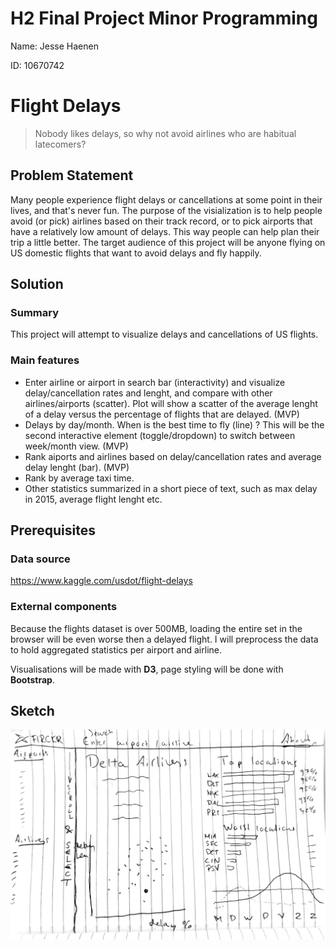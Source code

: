 # H2 Final Project Minor Programming

Name: Jesse Haenen

ID: 10670742

# Flight Delays

> Nobody likes delays, so why not avoid airlines who are habitual latecomers?

## Problem Statement

Many people experience flight delays or cancellations at some point in their lives, and that's never fun. The purpose of the visialization is to help people avoid (or pick) airlines based on their track record, or to pick airports that have a relatively low amount of delays. This way people can help plan their trip a little better. The target audience of this project will be anyone flying on US domestic flights that want to avoid delays and fly happily.

## Solution

### Summary

This project will attempt to visualize delays and cancellations of US flights.

### Main features

* Enter airline or airport in search bar (interactivity) and visualize delay/cancellation rates and lenght, and compare with other airlines/airports (scatter). Plot will show a scatter of the average lenght of a delay versus the percentage of flights that are delayed. (MVP)
* Delays by day/month. When is the best time to fly (line) ? This will be the second interactive element (toggle/dropdown) to switch between week/month view.  (MVP)
* Rank aiports and airlines based on delay/cancellation rates and average delay lenght (bar). (MVP)
* Rank by average taxi time.
* Other statistics summarized in a short piece of text, such as max delay in 2015, average flight lenght etc.

## Prerequisites

### Data source

https://www.kaggle.com/usdot/flight-delays

### External components

Because the flights dataset is over 500MB, loading the entire set in the browser will be even worse then a delayed flight. I will preprocess the data to hold aggregated statistics per airport and airline.

Visualisations will be made with **D3**, page styling will be done with **Bootstrap**.

## Sketch

![sketch](doc/image.png)